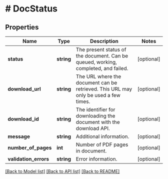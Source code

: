 # # DocStatus

## Properties

Name | Type | Description | Notes
------------ | ------------- | ------------- | -------------
**status** | **string** | The present status of the document. Can be queued, working, completed, and failed. | [optional]
**download_url** | **string** | The URL where the document can be retrieved. This URL may only be used a few times. | [optional]
**download_id** | **string** | The identifier for downloading the document with the download API. | [optional]
**message** | **string** | Additional information. | [optional]
**number_of_pages** | **int** | Number of PDF pages in document. | [optional]
**validation_errors** | **string** | Error information. | [optional]

[[Back to Model list]](../../README.md#models) [[Back to API list]](../../README.md#endpoints) [[Back to README]](../../README.md)
